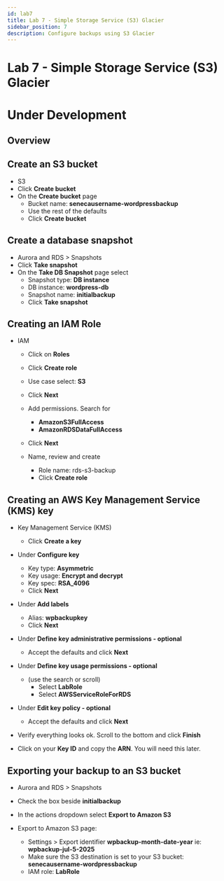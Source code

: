 ```yaml
---
id: lab7
title: Lab 7 - Simple Storage Service (S3) Glacier
sidebar_position: 7
description: Configure backups using S3 Glacier
---
```


# Lab 7 - Simple Storage Service (S3) Glacier

# Under Development

## Overview

## Create an S3 bucket
- S3
- Click **Create bucket**
- On the **Create bucket** page
  - Bucket name: **senecausername-wordpressbackup**
  - Use the rest of the defaults
  - Click **Create bucket**

## Create a database snapshot
- Aurora and RDS > Snapshots
- Click **Take snapshot**
- On the **Take DB Snapshot** page select
  - Snapshot type: **DB instance**
  - DB instance: **wordpress-db**
  - Snapshot name: **initialbackup**
  - Click **Take snapshot**

## Creating an IAM Role
- IAM
  - Click on **Roles**
  - Click **Create role**
  - Use case select: **S3**
  - Click **Next**

  - Add permissions. Search for
    - **AmazonS3FullAccess**
    - **AmazonRDSDataFullAccess**
  - Click **Next**

  - Name, review and create
    - Role name: rds-s3-backup
    - Click **Create role**

## Creating an AWS Key Management Service (KMS) key
- Key Management Service (KMS)
  - Click **Create a key**

- Under **Configure key**
  - Key type: **Asymmetric**
  - Key usage: **Encrypt and decrypt**
  - Key spec: **RSA_4096**
  - Click **Next**

- Under **Add labels**
  - Alias: **wpbackupkey**
  - Click **Next**

- Under **Define key administrative permissions - optional**
  - Accept the defaults and click **Next**

- Under **Define key usage permissions - optional**
  - (use the search or scroll)
    - Select **LabRole** 
    - Select **AWSServiceRoleForRDS**

- Under **Edit key policy - optional**
  - Accept the defaults and click **Next**

- Verify everything looks ok. Scroll to the bottom and click **Finish**

- Click on your **Key ID** and copy the **ARN**. You will need this later.

## Exporting your backup to an S3 bucket
- Aurora and RDS > Snapshots
- Check the box beside **initialbackup**
- In the actions dropdown select **Export to Amazon S3**

- Export to Amazon S3 page:
  - Settings > Export identifier **wpbackup-month-date-year** ie: **wpbackup-jul-5-2025**
  - Make sure the S3 destination is set to your S3 bucket: **senecausername-wordpressbackup**
  - IAM role: **LabRole**
